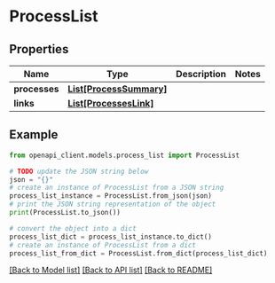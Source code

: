 # ProcessList


## Properties

Name | Type | Description | Notes
------------ | ------------- | ------------- | -------------
**processes** | [**List[ProcessSummary]**](ProcessSummary.md) |  | 
**links** | [**List[ProcessesLink]**](ProcessesLink.md) |  | 

## Example

```python
from openapi_client.models.process_list import ProcessList

# TODO update the JSON string below
json = "{}"
# create an instance of ProcessList from a JSON string
process_list_instance = ProcessList.from_json(json)
# print the JSON string representation of the object
print(ProcessList.to_json())

# convert the object into a dict
process_list_dict = process_list_instance.to_dict()
# create an instance of ProcessList from a dict
process_list_from_dict = ProcessList.from_dict(process_list_dict)
```
[[Back to Model list]](../README.md#documentation-for-models) [[Back to API list]](../README.md#documentation-for-api-endpoints) [[Back to README]](../README.md)


